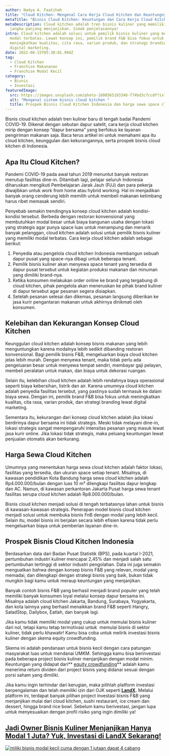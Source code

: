 ```yaml
---
author: Nadya A. Faatihah
title: "Cloud Kitchen: Mengenal Cara Kerja Cloud Kitchen dan Keuntungnya"
metaTitle: "Bisnis Cloud Kitchen: Keuntungan dan Cara Kerja Cloud Kitchen"
metaDescription: Cloud kitchen adalah tren bisnis kuliner yang memiliki prospek
  jangka panjang menjanjikan. Simak penjelasannya!
intro: Cloud kitchen adalah solusi untuk pemilik bisnis kuliner yang memiliki
  modal terbatas. Lewat konsep ini, pemilik brand F&B bisa fokus untuk
  meningkatkan kualitas, cita rasa, varian produk, dan strategi branding lewat
  digital marketing.
date: 2022-06-15T05:30:01.994Z
tag:
  - Cloud Kitchen
  - Franchise Makananan
  - Franchise Modal Kecil
category:
  - Bisnis
  - Investasi
featuredImage:
  src: https://images.unsplash.com/photo-1600565193348-f74bd3c7ccdf?ixlib=rb-1.2.1&ixid=MnwxMjA3fDB8MHxwaG90by1wYWdlfHx8fGVufDB8fHx8&auto=format&fit=crop&w=870&q=80
  alt: "Mengenal sistem bisnis cloud kitchen "
  title: Prospek Bisnis Cloud Kitchen Indonesia dan harga sewa space cloud kitchen
---
```

Bisnis cloud kitchen adalah tren kuliner baru di tengah badai Pandemi COVID-19. Dikenal dengan sebutan dapur satelit, cara kerja cloud kitchen mirip dengan konsep “dapur bersama” yang berfokus ke layanan pengiriman makanan saja. Baca terus artikel ini untuk memahami apa itu cloud kitchen, keunggulan dan kekurangannya, serta prospek bisnis cloud kitchen di Indonesia.

## Apa Itu Cloud Kitchen?

Pandemi COVID-19 pada awal tahun 2019 menuntut banyak restoran menutup fasilitas dine-in. Ditambah lagi, pelajar seluruh Indonesia diharuskan mengikuti Pembelajaran Jarak Jauh (PJJ) dan para pekerja diwajibkan untuk work from home atau hybrid working. Hal ini menjadikan banyak orang cenderung lebih memilih untuk membeli makanan ketimbang harus ribet memasak sendiri. 

Penyebab semakin trendingnya konsep cloud kitchen adalah kondisi-kondisi tersebut. Berbeda dengan restoran konvensional yang membutuhkan modal besar untuk biaya bangunan usaha dengan lokasi yang strategis agar punya space luas untuk menampung dan menarik banyak pelanggan, cloud kitchen adalah solusi untuk pemilik bisnis kuliner yang memiliki modal terbatas. Cara kerja cloud kitchen adalah sebagai berikut:

1. Penyedia atau pengelola cloud kitchen Indonesia membangun sebuah dapur pusat yang space-nya dibagi untuk beberapa tenant.
2. Pemilik bisnis kuliner akan menyewa space tenant yang tersedia di dapur pusat tersebut untuk kegiatan produksi makanan dan minuman yang dimiliki brand-nya.
3. Ketika konsumen melakukan order online ke brand yang tergabung di cloud kitchen, pihak pengelola akan meneruskan ke pihak brand kuliner di dapur tersebut agar pesanan segera disiapkan.
4. Setelah pesanan selesai dan dikemas, pesanan langsung diberikan ke jasa kurir pengantaran makanan untuk akhirnya dinikmati oleh konsumen.

## Kelebihan dan Kekurangan Konsep Cloud Kitchen

Keunggulan cloud kitchen adalah konsep bisnis makanan yang lebih menguntungkan karena modalnya lebih sedikit dibanding restoran konvensional. Bagi pemilik bisnis F&B, mengeluarkan biaya cloud kitchen jelas lebih murah. Dengan menyewa tenant, maka tidak perlu ada pengeluaran besar untuk menyewa tempat sendiri, membayar gaji pelayan, membeli peralatan untuk makan, dan biaya untuk dekorasi ruangan.

Selain itu, kelebihan cloud kitchen adalah lebih rendahnya biaya operasional seperti biaya kebersihan, listrik dan air. Karena umumnya cloud kitchen adalah penyedia fasilitas tersebut, yang pastinya sudah termasuk ke dalam biaya sewa. Dengan ini, pemilik brand F&B bisa fokus untuk meningkatkan kualitas, cita rasa, varian produk, dan strategi branding lewat digital marketing.

Sementara itu, kekurangan dari konsep cloud kitchen adalah jika lokasi berdirinya dapur bersama ini tidak strategis. Meski tidak melayani dine-in, lokasi strategis sangat mempengaruhi intensitas pesanan yang masuk lewat jasa kurir online. Jika lokasi tidak strategis, maka peluang keuntungan lewat penjualan otomatis akan berkurang.

## Harga Sewa Cloud Kitchen 

Umumnya yang menentukan harga sewa cloud kitchen adalah faktor lokasi, fasilitas yang tersedia, dan ukuran space setiap tenant. Misalnya, di kawasan pendidikan Kota Bandung harga sewa cloud kitchen adalah Rp4.000.000/bulan dengan luas 10 m² dilengkapi fasilitas dapur lengkap dan AC. Namun, di kawasan perkantoran Jakarta Pusat harga sewa tenant fasilitas serupa cloud kitchen adalah Rp8.000.000/bulan.

B﻿isnis cloud kitchen menjadi solusi di tengah terbatasnya lahan untuk bisnis di kawasan-kawasan strategis. Penerapan model bisnis cloud kitchen menjadi solusi untuk membuka bisnis FnB dengan modal yang lebih kecil. Selain itu, model bisnis ini berjalan secara lebih efisien karena tidak perlu mengeluarkan biaya untuk pemberian layanan dine-in.

## Prospek Bisnis Cloud Kitchen Indonesia

Berdasarkan data dari Badan Pusat Statistik (BPS), pada kuartal I-2021, pertumbuhan industri kuliner mencapai 2,45% dan menjadi salah satu pertumbuhan tertinggi di sektor industri pengolahan. Data ini juga semakin menguatkan bahwa dengan konsep bisnis F&B yang relevan, modal yang memadai, dan dilengkapi dengan strategi bisnis yang baik, bukan tidak mungkin bagi kamu untuk meraup keuntungan yang menjanjikan.

Banyak contoh bisnis F&B yang berhasil menjadi brand populer yang telah memiliki banyak konsumen loyal melalui konsep dapur bersama ini. Misalnya adalah cloud kitchen Jakarta, Bandung, Surabaya, Yogyakarta, dan kota lainnya yang berhasil menaikkan brand F&B seperti Hangry, SaladStop, Dailybox, Eatlah, dan banyak lagi. 

Jika kamu tidak memiliki modal yang cukup untuk memulai bisnis kuliner dari nol, tetapi kamu tetap termotivasi untuk  memulai bisnis di sektor kuliner, tidak perlu khawatir! Kamu bisa coba untuk melirik investasi bisnis kuliner dengan skema equity crowdfunding.

Skema ini adalah pendanaan untuk bisnis kecil dengan cara patungan masyarakat luas untuk mendanai UMKM. Sehingga kamu bisa berinvestasi pada beberapa project bisnis kuliner menjanjikan dengan modal minim. Keuntungan yang didapat dari** [equity crowdfunding](https://www.landx.id/)** adalah kamu menerima return dividen dari project bisnis yang didanai sesuai dengan porsi saham yang dimiliki. 

Jika kamu ingin terhindar dari kerugian, maka pilihlah platform investasi berpengalaman dan telah memiliki izin dari OJK seperti **[LandX](https://landx.id/).** Melalui platform ini, terdapat banyak pilihan project investasi bisnis F&B yang menjanjikan mulai dari cloud kitchen, sushi restaurant, ice cream dan dessert, hingga brand rice bowl. Sebelum kamu berivestasi, jangan lupa untuk menyesuaikan dengan profil risiko yang ingin dimiliki ya!

## [Jadi Owner Bisnis Kuliner Menjanjikan Hanya Modal 1 Juta? Yuk, Investasi di LandX Sekarang!](https://landx.id/?utm_source=Blog&utm_medium=organic+keyword&utm_campaign=blog&utm_id=Blog)

<!--StartFragment-->

[![miliki bisnis modal kecil cuma dengan 1 jutaan dapat 4 cabang ](https://accountgram-production.sfo2.cdn.digitaloceanspaces.com/landx_ghost/2021/11/jadi-owner-bisnis-hanya-1-jutaan-dengan-cuan-yang-sangat-menjanjikan.png)](https://landx.id/?utm_source=Blog&utm_medium=organic+keyword&utm_campaign=blog&utm_id=Blog)

<!--EndFragment-->